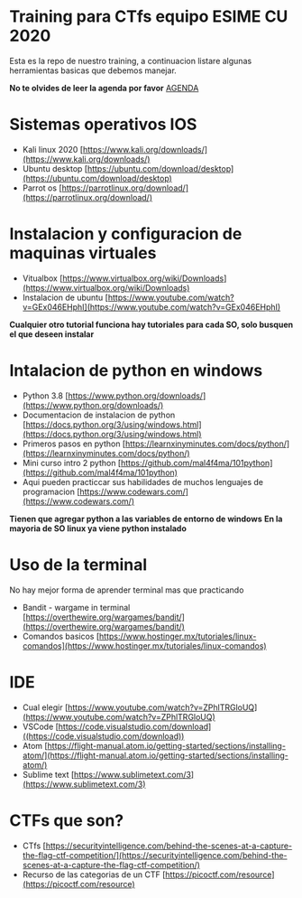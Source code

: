 # Training para CTfs equipo ESIME CU 2020

Esta es la repo de nuestro training, a continuacion listare algunas herramientas basicas que debemos manejar.

**No te olvides de leer la agenda por favor** [AGENDA](https://github.com/mal4f4ma/ctf-ops/blob/master/agenda.md)

# Sistemas operativos IOS
* Kali linux 2020 [https://www.kali.org/downloads/](https://www.kali.org/downloads/)
* Ubuntu desktop [https://ubuntu.com/download/desktop](https://ubuntu.com/download/desktop)
* Parrot os [https://parrotlinux.org/download/](https://parrotlinux.org/download/)

# Instalacion y configuracion de maquinas virtuales
* Vitualbox [https://www.virtualbox.org/wiki/Downloads](https://www.virtualbox.org/wiki/Downloads)
* Instalacion de ubuntu [https://www.youtube.com/watch?v=GEx046EHphI](https://www.youtube.com/watch?v=GEx046EHphI)
  
**Cualquier otro tutorial funciona hay tutoriales para cada SO, solo busquen el que deseen instalar**

# Intalacion de python en windows
* Python 3.8 [https://www.python.org/downloads/](https://www.python.org/downloads/)
* Documentacion de instalacion de python [https://docs.python.org/3/using/windows.html](https://docs.python.org/3/using/windows.html)
* Primeros pasos en python [https://learnxinyminutes.com/docs/python/](https://learnxinyminutes.com/docs/python/)
* Mini curso intro 2 python [https://github.com/mal4f4ma/101python](https://github.com/mal4f4ma/101python)
* Aqui pueden practiccar sus habilidades de muchos lenguajes de programacion [https://www.codewars.com/](https://www.codewars.com/)

**Tienen que agregar python a las variables de entorno de windows**
**En la mayoria de SO linux ya viene python instalado**

# Uso de la terminal
No hay mejor forma de aprender terminal mas que practicando
* Bandit - wargame in terminal [https://overthewire.org/wargames/bandit/](https://overthewire.org/wargames/bandit/)
* Comandos basicos [https://www.hostinger.mx/tutoriales/linux-comandos](https://www.hostinger.mx/tutoriales/linux-comandos)

# IDE
* Cual elegir [https://www.youtube.com/watch?v=ZPhlTRGloUQ](https://www.youtube.com/watch?v=ZPhlTRGloUQ)
* VSCode [https://code.visualstudio.com/download]((https://code.visualstudio.com/download))
* Atom [https://flight-manual.atom.io/getting-started/sections/installing-atom/](https://flight-manual.atom.io/getting-started/sections/installing-atom/)
* Sublime text [https://www.sublimetext.com/3](https://www.sublimetext.com/3)

# CTFs que son?
* CTfs [https://securityintelligence.com/behind-the-scenes-at-a-capture-the-flag-ctf-competition/](https://securityintelligence.com/behind-the-scenes-at-a-capture-the-flag-ctf-competition/)
* Recurso de las categorias de un CTF [https://picoctf.com/resource](https://picoctf.com/resource)

